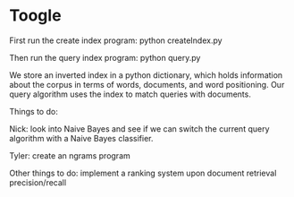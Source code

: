 # Toogle

First run the create index program:
python createIndex.py

Then run the query index program:
python query.py

We store an inverted index in a python dictionary, which holds information about the corpus in terms of words, documents, and word positioning.  Our query algorithm uses the index to match queries with documents.

Things to do:

Nick: look into Naive Bayes and see if we can switch the current query algorithm with a Naive Bayes classifier.

Tyler: create an ngrams program


Other things to do:
implement a ranking system upon document retrieval
precision/recall
